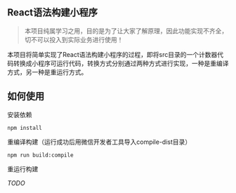 ## React语法构建小程序
> 本项目纯属学习之用，目的是为了让大家了解原理，因此功能实现不齐全，切不可以投入到实际业务进行使用！

本项目将简单实现了React语法构建小程序的过程，即将src目录的一个计数器代码转换成小程序可运行代码，转换方式分别通过两种方式进行实现，一种是重编译方式，另一种是重运行方式。

## 如何使用
安装依赖

```
npm install
```

重编译构建（运行成功后用微信开发者工具导入compile-dist目录）

```
npm run build:compile
```


重运行构建

*TODO*